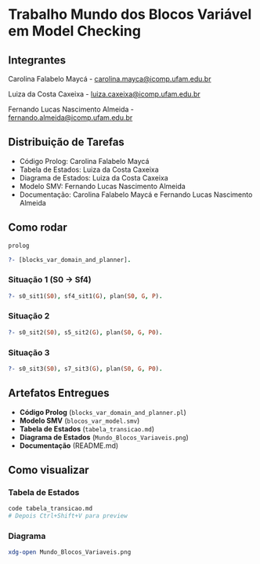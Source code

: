 # Trabalho Mundo dos Blocos Variável em Model Checking

## Integrantes

Carolina Falabelo Maycá - <carolina.mayca@icomp.ufam.edu.br>

Luiza da Costa Caxeixa - <luiza.caxeixa@icomp.ufam.edu.br>

Fernando Lucas Nascimento Almeida - <fernando.almeida@icomp.ufam.edu.br>

## Distribuição de Tarefas
- Código Prolog: Carolina Falabelo Maycá
- Tabela de Estados: Luiza da Costa Caxeixa
- Diagrama de Estados: Luiza da Costa Caxeixa
- Modelo SMV: Fernando Lucas Nascimento Almeida
- Documentação: Carolina Falabelo Maycá e Fernando Lucas Nascimento Almeida

## Como rodar

```bash
prolog
```

```prolog
?- [blocks_var_domain_and_planner].
```

### Situação 1 (S0 -> Sf4)

```prolog
?- s0_sit1(S0), sf4_sit1(G), plan(S0, G, P).
```

### Situação 2

```prolog
?- s0_sit2(S0), s5_sit2(G), plan(S0, G, P0).
```

### Situação 3

```prolog
?- s0_sit3(S0), s7_sit3(G), plan(S0, G, P0).
```

## Artefatos Entregues

- **Código Prolog** (`blocks_var_domain_and_planner.pl`)
- **Modelo SMV** (`blocos_var_model.smv`)  
- **Tabela de Estados** (`tabela_transicao.md`)
- **Diagrama de Estados** (`Mundo_Blocos_Variaveis.png`)
- **Documentação** (README.md)

## Como visualizar

### Tabela de Estados
```bash
code tabela_transicao.md
# Depois Ctrl+Shift+V para preview
```

### Diagrama
```bash
xdg-open Mundo_Blocos_Variaveis.png
```
